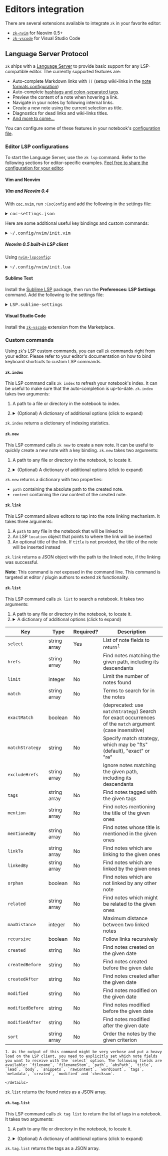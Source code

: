 # Editors integration

There are several extensions available to integrate `zk` in your favorite editor:

* [`zk-nvim`](https://github.com/mickael-menu/zk-nvim) for Neovim 0.5+
* [`zk-vscode`](https://github.com/mickael-menu/zk-vscode) for Visual Studio Code

## Language Server Protocol

`zk` ships with a [Language Server](https://microsoft.github.io/language-server-protocol/overviews/lsp/overview/) to provide basic support for any LSP-compatible editor. The currently supported features are:

* Auto-complete Markdown links with `[[` (setup wiki-links in the [note formats configuration](note-format.md))
* Auto-complete [hashtags and colon-separated tags](tags.md).
* Preview the content of a note when hovering a link.
* Navigate in your notes by following internal links.
* Create a new note using the current selection as title.
* Diagnostics for dead links and wiki-links titles.
* [And more to come...](https://github.com/mickael-menu/zk/issues/22)
  
You can configure some of these features in your notebook's [configuration file](config-lsp.md).

### Editor LSP configurations

To start the Language Server, use the `zk lsp` command. Refer to the following sections for editor-specific examples. [Feel free to share the configuration for your editor](https://github.com/mickael-menu/zk/issues/22).

#### Vim and Neovim

##### Vim and Neovim 0.4

With [`coc.nvim`](https://github.com/neoclide/coc.nvim), run `:CocConfig` and add the following in the settings file:

<details><summary><tt>coc-settings.json</tt></summary>

```jsonc
{
  // Important, otherwise link completion containing spaces and other special characters won't work.
  "suggest.invalidInsertCharacters": [],

  "languageserver": {
    "zk": {
      "command": "zk",
      "args": ["lsp"],
      "trace.server": "messages",
      "filetypes": ["markdown"]
    },
  }
}
```
</details>

Here are some additional useful key bindings and custom commands:

<details><summary><tt>~/.config/nvim/init.vim</tt></summary>

```viml
" User command to index the current notebook.
"
" zk.index expects a notebook path as first argument, so we provide the current
" buffer path with expand("%:p").
command! -nargs=0 ZkIndex :call CocAction("runCommand", "zk.index", expand("%:p"))
nnoremap <leader>zi :ZkIndex<CR>

" User command to create and open a new note, to be called like this:
" :ZkNew {"title": "An interesting subject", "dir": "inbox", ...}
"
" Note the concatenation with the "edit" command to open the note right away.
command! -nargs=? ZkNew :exec "edit ".CocAction("runCommand", "zk.new", expand("%:p"), <args>).path

" Create a new note after prompting for its title.
nnoremap <leader>zn :ZkNew {"title": input("Title: ")}<CR>
" Create a new note in the directory journal/daily.
nnoremap <leader>zj :ZkNew {"dir": "journal/daily"}<CR>
```
</details>

##### Neovim 0.5 built-in LSP client

Using [`nvim-lspconfig`](https://github.com/neovim/nvim-lspconfig):

<details><summary><tt>~/.config/nvim/init.lua</tt></summary>

```lua
local lspconfig = require('lspconfig')
local configs = require('lspconfig/configs')

configs.zk = {
  default_config = {
    cmd = {'zk', 'lsp'},
    filetypes = {'markdown'},
    root_dir = function()
      return vim.loop.cwd()
    end,
    settings = {}
  };
}

lspconfig.zk.setup({ on_attach = function(client, buffer) 
  -- Add keybindings here, see https://github.com/neovim/nvim-lspconfig#keybindings-and-completion
end })
```
</details>

#### Sublime Text

Install the [Sublime LSP](https://github.com/sublimelsp/LSP) package, then run the **Preferences: LSP Settings** command. Add the following to the settings file:

<details><summary><tt>LSP.sublime-settings</tt></summary>

```jsonc
{
  "clients": {
    "zk": {
      "enabled": true,
      "command": ["zk", "lsp"],
      "languageId": "markdown",
      "scopes": [ "source.markdown" ],
      "syntaxes": [ "Packages/MarkdownEditing/Markdown.sublime-syntax" ]
    }
  }
}
```
</details>

#### Visual Studio Code

Install the [`zk-vscode`](https://marketplace.visualstudio.com/items?itemName=mickael-menu.zk-vscode) extension from the Marketplace.

### Custom commands

Using `zk`'s LSP custom commands, you can call `zk` commands right from your editor. Please refer to your editor's documentation on how to bind keyboard shortcuts to custom LSP commands.

#### `zk.index`

This LSP command calls `zk index` to refresh your notebook's index. It can be useful to make sure that the auto-completion is up-to-date. `zk.index` takes two arguments:

1. A path to a file or directory in the notebook to index.
2. <details><summary>(Optional) A dictionary of additional options (click to expand)</summary>
    
    | Key     | Type    | Description                       |
    |---------|---------|-----------------------------------|
    | `force` | boolean | Reindexes all the notes when true |
    </details>

`zk.index` returns a dictionary of indexing statistics.

#### `zk.new`

This LSP command calls `zk new` to create a new note. It can be useful to quickly create a new note with a key binding. `zk.new` takes two arguments:

1. A path to any file or directory in the notebook, to locate it.
2. <details><summary>(Optional) A dictionary of additional options (click to expand)</summary>
    
    | Key                       | Type                 | Description                                                                                                          |
    |---------------------------|----------------------|----------------------------------------------------------------------------------------------------------------------|
    | `title`                   | string               | Title of the new note                                                                                                |
    | `content`                 | string               | Initial content of the note                                                                                          |
    | `dir`                     | string               | Parent directory, relative to the root of the notebook                                                               |
    | `group`                   | string               | [Note configuration group](config-group.md)                                                                          |
    | `template`                | string               | [Custom template used to render the note](template-creation.md)                                                      |
    | `extra`                   | dictionary           | A dictionary of extra variables to expand in the template                                                            |
    | `date`                    | string               | A date of creation for the note in natural language, e.g. "tomorrow"                                                 |
    | `edit`                    | boolean              | When true, the editor will open the newly created note (**not supported by all editors**)                            |
    | `dryRun`                  | boolean              | When true, `zk` will not actually create the note on the file system, but will return its generated content and path |
    | `insertLinkAtLocation`    | location<sup>1</sup> | A location in another note where a link to the new note will be inserted                                             |
    | `insertContentAtLocation` | location<sup>1</sup> | A location in another note where the content of the new note will be inserted                                        |

    1. The `location` type is an [LSP Location object](https://microsoft.github.io/language-server-protocol/specification#location), for example:

    ```json
    {
        "uri":"file:///Users/mickael/notes/9se3.md",
        "range": {
            "end":{"line": 5, "character":149},
            "start":{"line": 5, "character":137}
        }
    }
    ```
    </details>

`zk.new` returns a dictionary with two properties:

* `path` containing the absolute path to the created note.
* `content` containing the raw content of the created note.

#### `zk.link`

This LSP command allows editors to tap into the note linking mechanism. It takes three arguments:

1. A `path` to any file in the notebook that will be linked to
2. An LSP `location` object that points to where the link will be inserted
3. An optional title of the link. If `title` is not provided, the title of the note will be inserted instead

`zk.link` returns a JSON object with the path to the linked note, if the linking was successful.

**Note**: This command is _not_ exposed in the command line. This command is targeted at editor / plugin authors to extend zk functionality.

#### `zk.list`

This LSP command calls `zk list` to search a notebook. It takes two arguments:

1. A path to any file or directory in the notebook, to locate it.
2. <details><summary>A dictionary of additional options (click to expand)</summary>
    
  | Key                | Type           | Required?   | Description                                                                                               |
  | ------------------ | -------------- | ----------- | -------------------------------------------------------------------------                                 |
  | `select`           | string array   | Yes         | List of note fields to return<sup>1</sup>                                                                 |
  | `hrefs`            | string array   | No          | Find notes matching the given path, including its descendants                                             |
  | `limit`            | integer        | No          | Limit the number of notes found                                                                           |
  | `match`            | string array   | No          | Terms to search for in the notes                                                                          |
  | `exactMatch`       | boolean        | No          | (deprecated: use `matchStrategy`) Search for exact occurrences of the `match` argument (case insensitive) |
  | `matchStrategy`    | string         | No          | Specify match strategy, which may be "fts" (default), "exact" or "re"                                     |
  | `excludeHrefs`     | string array   | No          | Ignore notes matching the given path, including its descendants                                           |
  | `tags`             | string array   | No          | Find notes tagged with the given tags                                                                     |
  | `mention`          | string array   | No          | Find notes mentioning the title of the given ones                                                         |
  | `mentionedBy`      | string array   | No          | Find notes whose title is mentioned in the given ones                                                     |
  | `linkTo`           | string array   | No          | Find notes which are linking to the given ones                                                            |
  | `linkedBy`         | string array   | No          | Find notes which are linked by the given ones                                                             |
  | `orphan`           | boolean        | No          | Find notes which are not linked by any other note                                                         |
  | `related`          | string array   | No          | Find notes which might be related to the given ones                                                       |
  | `maxDistance`      | integer        | No          | Maximum distance between two linked notes                                                                 |
  | `recursive`        | boolean        | No          | Follow links recursively                                                                                  |
  | `created`          | string         | No          | Find notes created on the given date                                                                      |
  | `createdBefore`    | string         | No          | Find notes created before the given date                                                                  |
  | `createdAfter`     | string         | No          | Find notes created after the given date                                                                   |
  | `modified`         | string         | No          | Find notes modified on the given date                                                                     |
  | `modifiedBefore`   | string         | No          | Find notes modified before the given date                                                                 |
  | `modifiedAfter`    | string         | No          | Find notes modified after the given date                                                                  |
  | `sort`             | string array   | No          | Order the notes by the given criterion                                                                    |

    1. As the output of this command might be very verbose and put a heavy load on the LSP client, you need to explicitly set which note fields you want to receive with the `select` option. The following fields are available: `filename`, `filenameStem`, `path`, `absPath`, `title`, `lead`, `body`, `snippets`, `rawContent`, `wordCount`, `tags`, `metadata`, `created`, `modified` and `checksum`.

    </details>

`zk.list` returns the found notes as a JSON array.

#### `zk.tag.list`

This LSP command calls `zk tag list` to return the list of tags in a notebook. It takes two arguments:

1. A path to any file or directory in the notebook, to locate it.
2. <details><summary>(Optional) A dictionary of additional options (click to expand)</summary>
    
    | Key    | Type         | Required? | Description                                      |
    |--------|--------------|-----------|--------------------------------------------------|
	| `sort` | string array | No        | Order the tags by the given criteria<sup>1</sup> |

    1. The available sort criteria are `name` and `note-count`. You can change the order by appending `-` or `+` to the criterion.

    </details>

`zk.tag.list` returns the tags as a JSON array.
